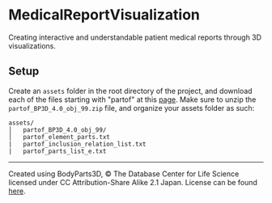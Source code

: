 # MedicalReportVisualization
Creating interactive and understandable patient medical reports through 3D visualizations.

## Setup
Create an `assets` folder in the root directory of the project, and download each of the files starting with "partof" at this [page](http://dbarchive.biosciencedbc.jp/en/bodyparts3d/download.html). Make sure to unzip the `partof_BP3D_4.0_obj_99.zip` file, and organize your assets folder as such:

```
assets/
│   partof_BP3D_4.0_obj_99/
│   partof_element_parts.txt
|   partof_inclusion_relation_list.txt
|   partof_parts_list_e.txt
```

---
Created using BodyParts3D, © The Database Center for Life Science licensed under CC Attribution-Share Alike 2.1 Japan. License can be found [here](http://dbarchive.biosciencedbc.jp/en/bodyparts3d/lic.html).
